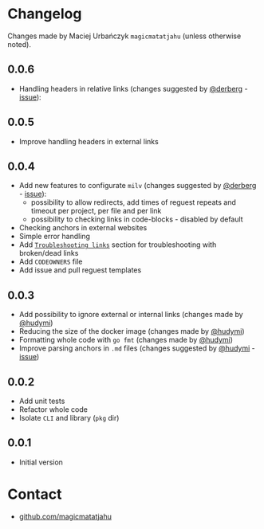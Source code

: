 # Changelog

Changes made by Maciej Urbańczyk `magicmatatjahu` (unless otherwise noted).

## 0.0.6

- Handling headers in relative links (changes suggested by [@derberg](https://github.com/derberg) - [issue](https://github.com/magicmatatjahu/milv/issues/6)):

## 0.0.5

- Improve handling headers in external links

## 0.0.4

- Add new features to configurate `milv` (changes suggested by [@derberg](https://github.com/derberg) - [issue](https://github.com/magicmatatjahu/milv/issues/5)):
  - possibility to allow redirects, add times of reguest repeats and timeout per project, per file and per link
  - possibility to checking links in code-blocks - disabled by default
- Checking anchors in external websites
- Simple error handling
- Add [`Troubleshooting links`](https://github.com/magicmatatjahu/milv#troubleshooting-links) section for troubleshooting with broken/dead links
- Add `CODEOWNERS` file
- Add issue and pull reguest templates

## 0.0.3

- Add possibility to ignore external or internal links (changes made by [@hudymi](https://github.com/hudymi))
- Reducing the size of the docker image (changes made by [@hudymi](https://github.com/hudymi))
- Formatting whole code with `go fmt` (changes made by [@hudymi](https://github.com/hudymi))
- Improve parsing anchors in `.md` files (changes suggested by [@hudymi](https://github.com/hudymi) - [issue](https://github.com/magicmatatjahu/milv/issues/4))

## 0.0.2

- Add unit tests
- Refactor whole code
- Isolate `CLI` and library (`pkg` dir)

## 0.0.1

- Initial version

# Contact

- [github.com/magicmatatjahu](https://github.com/magicmatatjahu)
